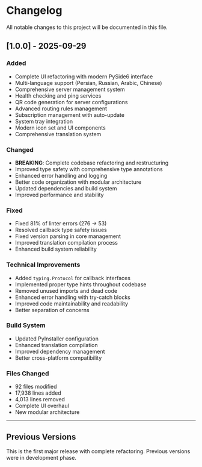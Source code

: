 # Changelog

All notable changes to this project will be documented in this file.

## [1.0.0] - 2025-09-29

### Added
- Complete UI refactoring with modern PySide6 interface
- Multi-language support (Persian, Russian, Arabic, Chinese)
- Comprehensive server management system
- Health checking and ping services
- QR code generation for server configurations
- Advanced routing rules management
- Subscription management with auto-update
- System tray integration
- Modern icon set and UI components
- Comprehensive translation system

### Changed
- **BREAKING**: Complete codebase refactoring and restructuring
- Improved type safety with comprehensive type annotations
- Enhanced error handling and logging
- Better code organization with modular architecture
- Updated dependencies and build system
- Improved performance and stability

### Fixed
- Fixed 81% of linter errors (276 → 53)
- Resolved callback type safety issues
- Fixed version parsing in core management
- Improved translation compilation process
- Enhanced build system reliability

### Technical Improvements
- Added `typing.Protocol` for callback interfaces
- Implemented proper type hints throughout codebase
- Removed unused imports and dead code
- Enhanced error handling with try-catch blocks
- Improved code maintainability and readability
- Better separation of concerns

### Build System
- Updated PyInstaller configuration
- Enhanced translation compilation
- Improved dependency management
- Better cross-platform compatibility

### Files Changed
- 92 files modified
- 17,938 lines added
- 4,013 lines removed
- Complete UI overhaul
- New modular architecture

---

## Previous Versions
This is the first major release with complete refactoring. Previous versions were in development phase.
